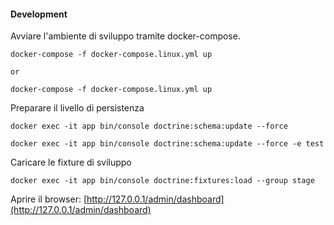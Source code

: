 #### Development

Avviare l'ambiente di sviluppo tramite docker-compose.

```shell
docker-compose -f docker-compose.linux.yml up

or

docker-compose -f docker-compose.linux.yml up
```

Preparare il livello di persistenza 

```shell
docker exec -it app bin/console doctrine:schema:update --force

docker exec -it app bin/console doctrine:schema:update --force -e test
```

Caricare le fixture di sviluppo

```shell
docker exec -it app bin/console doctrine:fixtures:load --group stage
```

Aprire il browser: [http://127.0.0.1/admin/dashboard](http://127.0.0.1/admin/dashboard)